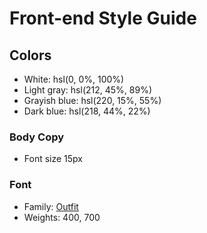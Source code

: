 # Front-end Style Guide


## Colors

- White: hsl(0, 0%, 100%)
- Light gray: hsl(212, 45%, 89%)
- Grayish blue: hsl(220, 15%, 55%)
- Dark blue: hsl(218, 44%, 22%)

### Body Copy

- Font size  15px

### Font

- Family: [Outfit](https://fonts.google.com/specimen/Outfit)
- Weights: 400, 700
